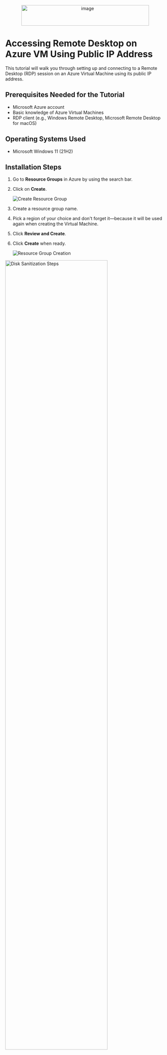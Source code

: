 <p align="center">
<img width="403" height="65" alt="image" src="https://github.com/user-attachments/assets/95416299-a06d-42a8-a81f-ad82de7cd432" />



</p>

# Accessing Remote Desktop on Azure VM Using Public IP Address

This tutorial will walk you through setting up and connecting to a Remote Desktop (RDP) session on an Azure Virtual Machine using its public IP address.

## Prerequisites Needed for the Tutorial

- Microsoft Azure account
- Basic knowledge of Azure Virtual Machines
- RDP client (e.g., Windows Remote Desktop, Microsoft Remote Desktop for macOS)

## Operating Systems Used

- Microsoft Windows 11 (21H2)

## Installation Steps

1. Go to **Resource Groups** in Azure by using the search bar.
2. Click on **Create**.
   
   ![Create Resource Group](https://github.com/user-attachments/assets/aac66d07-7c50-43fa-882d-53fd0e805968)

3. Create a resource group name.
4. Pick a region of your choice and don't forget it—because it will be used again when creating the Virtual Machine.
5. Click **Review and Create**.
6. Click **Create** when ready.

   ![Resource Group Creation](https://github.com/user-attachments/assets/fc25e85e-ebaf-4e1d-bd08-47c19af5b155)


<p>
<img src="https://i.imgur.com/DJmEXEB.png" height="80%" width="80%" alt="Disk Sanitization Steps"/>
</p>
<p>
Lorem ipsum dolor sit amet, consectetur adipiscing elit, sed do eiusmod tempor incididunt ut labore et dolore magna aliqua. Ut enim ad minim veniam, quis nostrud exercitation ullamco laboris nisi ut aliquip ex ea commodo consequat. Duis aute irure dolor in reprehenderit in voluptate velit esse cillum dolore eu fugiat nulla pariatur.
</p>
<br />
